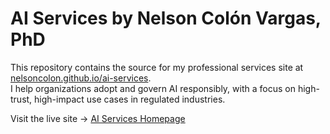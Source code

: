 # AI Services by Nelson Colón Vargas, PhD

This repository contains the source for my professional services site at [nelsoncolon.github.io/ai-services](https://nelsoncolon.github.io/ai-services).  
I help organizations adopt and govern AI responsibly, with a focus on high-trust, high-impact use cases in regulated industries.

Visit the live site → [AI Services Homepage](https://nelsoncolon.github.io/ai-services)
